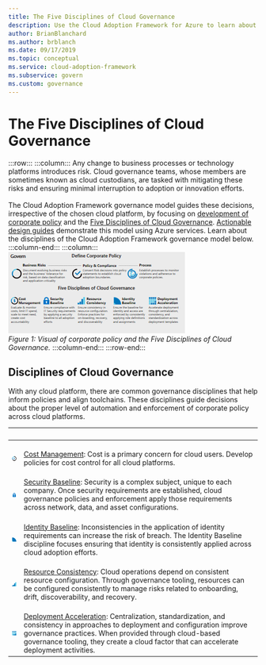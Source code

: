 ```yaml
---
title: The Five Disciplines of Cloud Governance
description: Use the Cloud Adoption Framework for Azure to learn about Cost Management, Deployment Acceleration, Identity Baseline, Resource Consistency, and Security Baseline disciplines.
author: BrianBlanchard
ms.author: brblanch
ms.date: 09/17/2019
ms.topic: conceptual
ms.service: cloud-adoption-framework
ms.subservice: govern
ms.custom: governance
---
```


# The Five Disciplines of Cloud Governance

<!-- docutune:casing "Disciplines of Cloud Governance" "Cost Management" "Deployment Acceleration" "Identity Baseline" "Resource Consistency" "Security Baseline" -->

:::row:::
    :::column:::
        Any change to business processes or technology platforms introduces risk. Cloud governance teams, whose members are sometimes known as cloud custodians, are tasked with mitigating these risks and ensuring minimal interruption to adoption or innovation efforts. <br><br> The Cloud Adoption Framework governance model guides these decisions, irrespective of the chosen cloud platform, by focusing on [development of corporate policy](./corporate-policy.md) and the [Five Disciplines of Cloud Governance](#disciplines-of-cloud-governance). [Actionable design guides](./guides/index.md) demonstrate this model using Azure services. Learn about the disciplines of the Cloud Adoption Framework governance model below.
    :::column-end:::
    :::column:::
        [![Diagram of the Cloud Adoption Framework governance model: corporate policy and governance disciplines](../_images/operational-transformation-govern-thumbnail.png)](../_images/operational-transformation-govern-large.png#lightbox) <br> *Figure 1: Visual of corporate policy and the Five Disciplines of Cloud Governance.*
    :::column-end:::
:::row-end:::

## Disciplines of Cloud Governance

With any cloud platform, there are common governance disciplines that help inform policies and align toolchains. These disciplines guide decisions about the proper level of automation and enforcement of corporate policy across cloud platforms.

| <span title="Icon">&nbsp;</span> | <span title="Description">&nbsp;</span> |
|--|--|
| <br> ![Cost Management](../_images/govern/cost-management.png) | <br> [Cost Management](./cost-management/index.md): Cost is a primary concern for cloud users. Develop policies for cost control for all cloud platforms. |
| <br> ![Security Baseline](../_images/govern/security-baseline.png) | <br> [Security Baseline](./security-baseline/index.md): Security is a complex subject, unique to each company. Once security requirements are established, cloud governance policies and enforcement apply those requirements across network, data, and asset configurations.|
| <br> ![Identity Baseline](../_images/govern/identity-baseline.png) | <br> [Identity Baseline](./identity-baseline/index.md): Inconsistencies in the application of identity requirements can increase the risk of breach. The Identity Baseline discipline focuses ensuring that identity is consistently applied across cloud adoption efforts. |
| <br> ![Resource Consistency](../_images/govern/resource-consistency.png) | <br> [Resource Consistency](./resource-consistency/index.md): Cloud operations depend on consistent resource configuration. Through governance tooling, resources can be configured consistently to manage risks related to onboarding, drift, discoverability, and recovery. |
| <br> ![Deployment Acceleration](../_images/govern/deployment-acceleration.png) | <br> [Deployment Acceleration](./deployment-acceleration/index.md): Centralization, standardization, and consistency in approaches to deployment and configuration improve governance practices. When provided through cloud-based governance tooling, they create a cloud factor that can accelerate deployment activities. |

